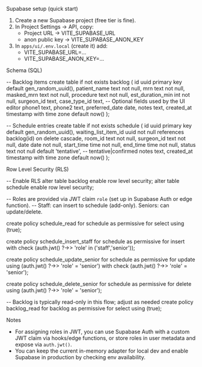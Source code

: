 Supabase setup (quick start)

1) Create a new Supabase project (free tier is fine).
2) In Project Settings → API, copy:
   - Project URL → VITE_SUPABASE_URL
   - anon public key → VITE_SUPABASE_ANON_KEY
3) In `apps/ui/.env.local` (create it) add:
   - VITE_SUPABASE_URL=...
   - VITE_SUPABASE_ANON_KEY=...

Schema (SQL)

-- Backlog items
create table if not exists backlog (
  id uuid primary key default gen_random_uuid(),
  patient_name text not null,
  mrn text not null,
  masked_mrn text not null,
  procedure text not null,
  est_duration_min int not null,
  surgeon_id text,
  case_type_id text,
  -- Optional fields used by the UI editor
  phone1 text,
  phone2 text,
  preferred_date date,
  notes text,
  created_at timestamp with time zone default now()
);

-- Schedule entries
create table if not exists schedule (
  id uuid primary key default gen_random_uuid(),
  waiting_list_item_id uuid not null references backlog(id) on delete cascade,
  room_id text not null,
  surgeon_id text not null,
  date date not null,
  start_time time not null,
  end_time time not null,
  status text not null default 'tentative', -- tentative|confirmed
  notes text,
  created_at timestamp with time zone default now()
);

Row Level Security (RLS)

-- Enable RLS
alter table backlog enable row level security;
alter table schedule enable row level security;

-- Roles are provided via JWT claim `role` (set up in Supabase Auth or edge function).
-- Staff: can insert to schedule (add-only). Seniors: can update/delete.

create policy schedule_read for schedule
  as permissive for select
  using (true);

create policy schedule_insert_staff for schedule
  as permissive for insert
  with check (auth.jwt() ?->> 'role' in ('staff','senior'));

create policy schedule_update_senior for schedule
  as permissive for update
  using (auth.jwt() ?->> 'role' = 'senior')
  with check (auth.jwt() ?->> 'role' = 'senior');

create policy schedule_delete_senior for schedule
  as permissive for delete
  using (auth.jwt() ?->> 'role' = 'senior');

-- Backlog is typically read-only in this flow; adjust as needed
create policy backlog_read for backlog
  as permissive for select
  using (true);

Notes
- For assigning roles in JWT, you can use Supabase Auth with a custom JWT claim via hooks/edge functions, or store roles in user metadata and expose via `auth.jwt()`.
- You can keep the current in-memory adapter for local dev and enable Supabase in production by checking env availability.
